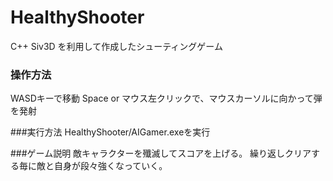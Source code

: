 # HealthyShooter
C++ Siv3D を利用して作成したシューティングゲーム
### 操作方法
WASDキーで移動
Space or マウス左クリックで、マウスカーソルに向かって弾を発射

###実行方法
HealthyShooter/AIGamer.exeを実行

###ゲーム説明
敵キャラクターを殲滅してスコアを上げる。
繰り返しクリアする毎に敵と自身が段々強くなっていく。
